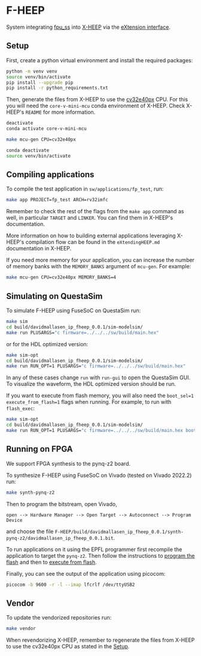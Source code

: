 # F-HEEP

System integrating [fpu_ss](https://github.com/pulp-platform/fpu_ss) into [X-HEEP](https://github.com/esl-epfl/x-heep) via the [eXtension interface](https://docs.openhwgroup.org/projects/openhw-group-core-v-xif).

## Setup

First, create a python virtual environment and install the required packages:

~~~bash
python -m venv venv
source venv/bin/activate
pip install --upgrade pip
pip install -r python_requirements.txt
~~~

Then, generate the files from X-HEEP to use the [cv32e40px](https://github.com/esl-epfl/cv32e40px) CPU.
For this you will need the `core-v-mini-mcu` conda environment of X-HEEP. Check X-HEEP's `README` for more information.

~~~bash
deactivate
conda activate core-v-mini-mcu

make mcu-gen CPU=cv32e40px

conda deactivate
source venv/bin/activate
~~~

## Compiling applications

To compile the test application in `sw/applications/fp_test`, run:

~~~bash
make app PROJECT=fp_test ARCH=rv32imfc
~~~

Remember to check the rest of the flags from the `make app` command as well, in particular `TARGET` and `LINKER`. You can find them in X-HEEP's documentation.

More information on how to building external applications leveraging X-HEEP's compilation flow can be found in the `eXtendingHEEP.md` documentation in X-HEEP.

If you need more memory for your application, you can increase the number of memory banks
with the `MEMORY_BANKS` argument of `mcu-gen`. For example:

~~~bash
make mcu-gen CPU=cv32e40px MEMORY_BANKS=4
~~~

## Simulating on QuestaSim

To simulate F-HEEP using FuseSoC on QuestaSim run:

~~~bash
make sim
cd build/davidmallasen_ip_fheep_0.0.1/sim-modelsim/
make run PLUSARGS="c firmware=../../../sw/build/main.hex"
~~~

or for the HDL optimized version:

~~~bash
make sim-opt
cd build/davidmallasen_ip_fheep_0.0.1/sim-modelsim/
make run RUN_OPT=1 PLUSARGS="c firmware=../../../sw/build/main.hex"
~~~

In any of these cases change `run` with `run-gui` to open the QuestaSim GUI. To visualize the waveform, the HDL optimized version should be run.

If you want to execute from flash memory, you will also need the `boot_sel=1 execute_from_flash=1`
flags when running. For example, to run with `flash_exec`:

~~~bash
make sim-opt
cd build/davidmallasen_ip_fheep_0.0.1/sim-modelsim/
make run RUN_OPT=1 PLUSARGS="c firmware=../../../sw/build/main.hex boot_sel=1 execute_from_flash=1"
~~~

## Running on FPGA

We support FPGA synthesis to the pynq-z2 board.

To synthesize F-HEEP using FuseSoC on Vivado (tested on Vivado 2022.2) run:

~~~bash
make synth-pynq-z2
~~~

Then to program the bitstream, open Vivado,

~~~text
open --> Hardware Manager --> Open Target --> Autoconnect --> Program Device
~~~

and choose the file `F-HEEP/build/davidmallasen_ip_fheep_0.0.1/synth-pynq-z2/davidmallasen_ip_fheep_0.0.1.bit`.

To run applications on it using the EPFL programmer first recompile the application to
target the `pynq-z2`. Then follow the instructions to [program the flash](https://x-heep.readthedocs.io/en/latest/How_to/ProgramFlash.html)
and then to [execute from flash](https://x-heep.readthedocs.io/en/latest/How_to/ExecuteFromFlash.html).

Finally, you can see the output of the application using picocom:

~~~bash
picocom -b 9600 -r -l --imap lfcrlf /dev/ttyUSB2
~~~

## Vendor

To update the vendorized repositories run:

~~~bash
make vendor
~~~

When revendorizing X-HEEP, remember to regenerate the files from X-HEEP to use the cv32e40px CPU as stated in the [Setup](#setup).
